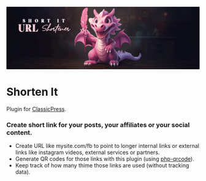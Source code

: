 ![Shorten It banner](images/banner-1544x500.png)

# Shorten It
Plugin for [ClassicPress](https://www.classicpress.net/).
### Create short link for your posts, your affiliates or your social content.
- Create URL like mysite.com/fb to point to longer internal links or external links like instagram videos, external services or partners.
- Generate QR codes for those links with this plugin (using [php-qrcode](https://github.com/splitbrain/php-qrcode)).
- Keep track of how many thime those links are used (without tracking data).


